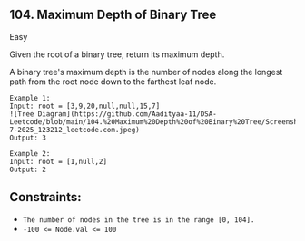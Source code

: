 ## 104. Maximum Depth of Binary Tree
Easy

Given the root of a binary tree, return its maximum depth.

A binary tree's maximum depth is the number of nodes along the longest path from the root node down to the farthest leaf node.

 ```
Example 1:
Input: root = [3,9,20,null,null,15,7]
![Tree Diagram](https://github.com/Aadityaa-11/DSA-Leetcode/blob/main/104.%20Maximum%20Depth%20of%20Binary%20Tree/Screenshot_21-7-2025_123212_leetcode.com.jpeg)
Output: 3
```

```
Example 2:
Input: root = [1,null,2]
Output: 2
 ```

## Constraints:

- `The number of nodes in the tree is in the range [0, 104].`
- `-100 <= Node.val <= 100`
